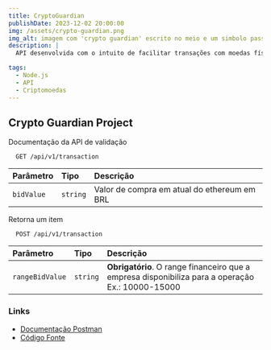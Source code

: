 ```yaml
---
title: CryptoGuardian
publishDate: 2023-12-02 20:00:00
img: /assets/crypto-guardian.png
img_alt: imagem com 'crypto guardian' escrito no meio e um simbolo passando ideia futurista ao lado inferior direito da escrita.
description: |
  API desenvolvida com o intuito de facilitar transações com moedas físicas para moedas digitais, especificamente Ethereum. Basta passar o valor mínimo e máximo que você tem disponível para fazer a transação e a API vai validar a transação como true (possível de ser feita) e false (impossível de ser feita). É uma API de validação que atrelada a um front-end previamente configurado, tem muito poder!

tags:
  - Node.js
  - API
  - Criptomoedas
---
```


## Crypto Guardian Project

Documentação da API de validação

```http
  GET /api/v1/transaction
```

| Parâmetro  | Tipo     | Descrição                                   |
| :--------- | :------- | :------------------------------------------ |
| `bidValue` | `string` | Valor de compra em atual do ethereum em BRL |

Retorna um item

```http
  POST /api/v1/transaction
```

| Parâmetro       | Tipo     | Descrição                                                                                        |
| :-------------- | :------- | :----------------------------------------------------------------------------------------------- |
| `rangeBidValue` | `string` | **Obrigatório**. O range financeiro que a empresa disponibiliza para a operação Ex.: 10000-15000 |

### Links

- [Documentação Postman](https://documenter.getpostman.com/view/27634188/2s9YeK4pvV)
- [Código Fonte](https://github.com/marcelldac/crypto_guardian_api)
